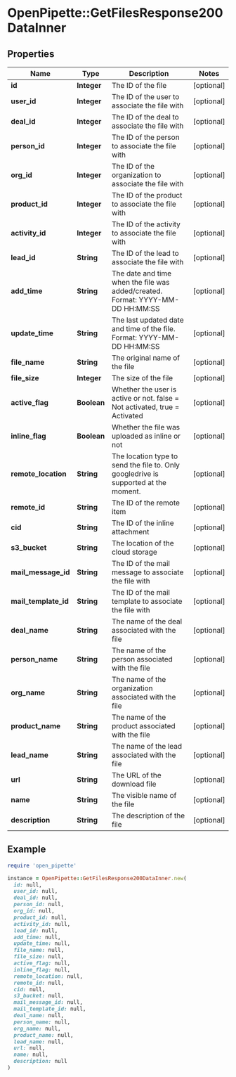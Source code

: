 # OpenPipette::GetFilesResponse200DataInner

## Properties

| Name | Type | Description | Notes |
| ---- | ---- | ----------- | ----- |
| **id** | **Integer** | The ID of the file | [optional] |
| **user_id** | **Integer** | The ID of the user to associate the file with | [optional] |
| **deal_id** | **Integer** | The ID of the deal to associate the file with | [optional] |
| **person_id** | **Integer** | The ID of the person to associate the file with | [optional] |
| **org_id** | **Integer** | The ID of the organization to associate the file with | [optional] |
| **product_id** | **Integer** | The ID of the product to associate the file with | [optional] |
| **activity_id** | **Integer** | The ID of the activity to associate the file with | [optional] |
| **lead_id** | **String** | The ID of the lead to associate the file with | [optional] |
| **add_time** | **String** | The date and time when the file was added/created. Format: YYYY-MM-DD HH:MM:SS | [optional] |
| **update_time** | **String** | The last updated date and time of the file. Format: YYYY-MM-DD HH:MM:SS | [optional] |
| **file_name** | **String** | The original name of the file | [optional] |
| **file_size** | **Integer** | The size of the file | [optional] |
| **active_flag** | **Boolean** | Whether the user is active or not. false &#x3D; Not activated, true &#x3D; Activated | [optional] |
| **inline_flag** | **Boolean** | Whether the file was uploaded as inline or not | [optional] |
| **remote_location** | **String** | The location type to send the file to. Only googledrive is supported at the moment. | [optional] |
| **remote_id** | **String** | The ID of the remote item | [optional] |
| **cid** | **String** | The ID of the inline attachment | [optional] |
| **s3_bucket** | **String** | The location of the cloud storage | [optional] |
| **mail_message_id** | **String** | The ID of the mail message to associate the file with | [optional] |
| **mail_template_id** | **String** | The ID of the mail template to associate the file with | [optional] |
| **deal_name** | **String** | The name of the deal associated with the file | [optional] |
| **person_name** | **String** | The name of the person associated with the file | [optional] |
| **org_name** | **String** | The name of the organization associated with the file | [optional] |
| **product_name** | **String** | The name of the product associated with the file | [optional] |
| **lead_name** | **String** | The name of the lead associated with the file | [optional] |
| **url** | **String** | The URL of the download file | [optional] |
| **name** | **String** | The visible name of the file | [optional] |
| **description** | **String** | The description of the file | [optional] |

## Example

```ruby
require 'open_pipette'

instance = OpenPipette::GetFilesResponse200DataInner.new(
  id: null,
  user_id: null,
  deal_id: null,
  person_id: null,
  org_id: null,
  product_id: null,
  activity_id: null,
  lead_id: null,
  add_time: null,
  update_time: null,
  file_name: null,
  file_size: null,
  active_flag: null,
  inline_flag: null,
  remote_location: null,
  remote_id: null,
  cid: null,
  s3_bucket: null,
  mail_message_id: null,
  mail_template_id: null,
  deal_name: null,
  person_name: null,
  org_name: null,
  product_name: null,
  lead_name: null,
  url: null,
  name: null,
  description: null
)
```

